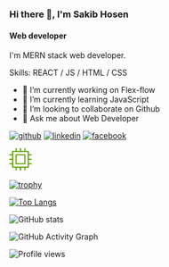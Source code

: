 ### Hi there 👋, I'm Sakib Hosen
#### Web developer

I'm MERN stack web developer.

Skills: REACT / JS / HTML / CSS

- 🔭 I’m currently working on Flex-flow 
- 🌱 I’m currently learning JavaScript 
- 👯 I’m looking to collaborate on Github 
- 💬 Ask me about Web Developer 


[<img src='https://cdn.jsdelivr.net/npm/simple-icons@3.0.1/icons/github.svg' alt='github' height='40'>](https://github.com/https://github.com/sakibhosen98)  [<img src='https://cdn.jsdelivr.net/npm/simple-icons@3.0.1/icons/linkedin.svg' alt='linkedin' height='40'>](https://www.linkedin.com/in/https://www.linkedin.com/in/sakib-hosen-10b939290//)  [<img src='https://cdn.jsdelivr.net/npm/simple-icons@3.0.1/icons/facebook.svg' alt='facebook' height='40'>](https://www.facebook.com/https://www.facebook.com/shakibhasan.jontu?mibextid=ZbWKwL)  

<a href='https://docs.github.com/en/developers'><img src='https://raw.githubusercontent.com/acervenky/animated-github-badges/master/assets/devbadge.gif' width='40' height='40'></a> 

[![trophy](https://github-profile-trophy.vercel.app/?username=https://github.com/sakibhosen98)](https://github.com/ryo-ma/github-profile-trophy)

[![Top Langs](https://github-readme-stats.vercel.app/api/top-langs/?username=https://github.com/sakibhosen98)](https://github.com/anuraghazra/github-readme-stats)

![GitHub stats](https://github-readme-stats.vercel.app/api?username=https://github.com/sakibhosen98&show_icons=true&count_private=true)  

![GitHub Activity Graph](https://activity-graph.herokuapp.com/graph?username=https://github.com/sakibhosen98)  

![Profile views](https://gpvc.arturio.dev/https://github.com/sakibhosen98)  
